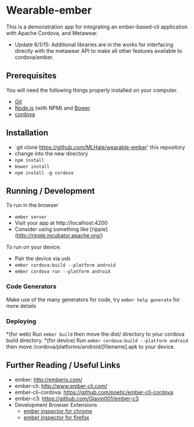 # Wearable-ember

This is a demonstration app for integrating an ember-based-cli application with Apache Cordova, and Metawear.

* Update 6/1/15: Additional libraries are in the works for interfacing directly with the metawear API to make all other features available to cordova/ember. 

## Prerequisites

You will need the following things properly installed on your computer.

* [Git](http://git-scm.com/)
* [Node.js](http://nodejs.org/) (with NPM) and [Bower](http://bower.io/)
* [cordova](https://github.com/apache/cordova-js)

## Installation

* `git clone https://github.com/MLHale/wearable-ember' this repository
* change into the new directory
* `npm install`
* `bower install`
* `npm install -g cordova`

## Running / Development

To run in the browser
* `ember server`
* Visit your app at http://localhost:4200
* Consider using something like [ripple] (http://ripple.incubator.apache.org/)

To run on your device:
* Pair the device via usb
* `ember cordova:build --platform android`
* `ember cordova run --platform android`

### Code Generators

Make use of the many generators for code, try `ember help generate` for more details

### Deploying

*(for web) Run `ember build` then move the dist/ directory to your cordova build directory.
*(for device) Run `ember cordova:build --platform android` then move /cordova/platforms/android/[filename].apk to your device.

## Further Reading / Useful Links

* ember: http://emberjs.com/
* ember-cli: http://www.ember-cli.com/
* ember-cli-cordova: https://github.com/poetic/ember-cli-cordova
* ember-c3: https://github.com/Glavin001/ember-c3
* Development Browser Extensions
  * [ember inspector for chrome](https://chrome.google.com/webstore/detail/ember-inspector/bmdblncegkenkacieihfhpjfppoconhi)
  * [ember inspector for firefox](https://addons.mozilla.org/en-US/firefox/addon/ember-inspector/)

